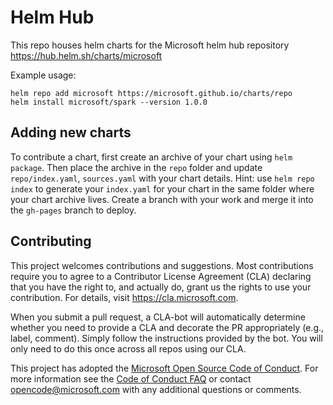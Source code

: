 # Helm Hub
This repo houses helm charts for the Microsoft helm hub repository https://hub.helm.sh/charts/microsoft

Example usage:
```
helm repo add microsoft https://microsoft.github.io/charts/repo
helm install microsoft/spark --version 1.0.0
```

## Adding new charts

To contribute a chart, first create an archive of your chart using `helm package`. Then place the archive in the `repo` folder and update `repo/index.yaml`, `sources.yaml` with your chart details. Hint: use `helm repo index` to generate your `index.yaml` for your chart in the same folder where your chart archive lives. Create a branch with your work and merge it into the `gh-pages` branch to deploy. 


## Contributing

This project welcomes contributions and suggestions.  Most contributions require you to agree to a
Contributor License Agreement (CLA) declaring that you have the right to, and actually do, grant us
the rights to use your contribution. For details, visit https://cla.microsoft.com.

When you submit a pull request, a CLA-bot will automatically determine whether you need to provide
a CLA and decorate the PR appropriately (e.g., label, comment). Simply follow the instructions
provided by the bot. You will only need to do this once across all repos using our CLA.

This project has adopted the [Microsoft Open Source Code of Conduct](https://opensource.microsoft.com/codeofconduct/).
For more information see the [Code of Conduct FAQ](https://opensource.microsoft.com/codeofconduct/faq/) or
contact [opencode@microsoft.com](mailto:opencode@microsoft.com) with any additional questions or comments.
